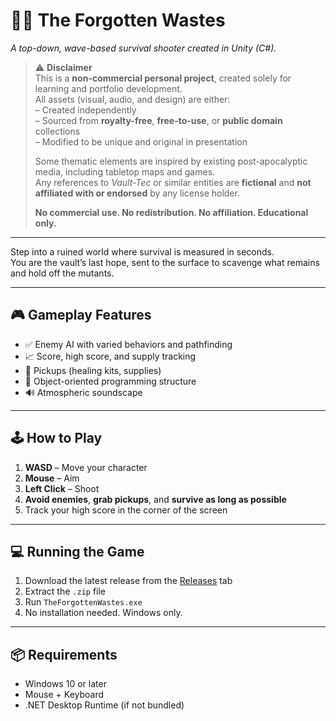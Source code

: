# 🧟‍♂️ The Forgotten Wastes

_A top-down, wave-based survival shooter created in Unity (C#)._

> ⚠️ **Disclaimer**  
> This is a **non-commercial personal project**, created solely for learning and portfolio development.  
> All assets (visual, audio, and design) are either:  
> – Created independently  
> – Sourced from **royalty-free**, **free-to-use**, or **public domain** collections  
> – Modified to be unique and original in presentation  
>  
> Some thematic elements are inspired by existing post-apocalyptic media, including tabletop maps and games.  
> Any references to _Vault-Tec_ or similar entities are **fictional** and **not affiliated with or endorsed** by any license holder.  
>  
> **No commercial use. No redistribution. No affiliation. Educational only.**

---

Step into a ruined world where survival is measured in seconds.  
You are the vault’s last hope, sent to the surface to scavenge what remains and hold off the mutants.

---

## 🎮 Gameplay Features

- ✅ Enemy AI with varied behaviors and pathfinding  
- 📈 Score, high score, and supply tracking  
- 💊 Pickups (healing kits, supplies)  
- 🧠 Object-oriented programming structure  
- 🔊 Atmospheric soundscape  

---

## 🕹️ How to Play

1. **WASD** – Move your character  
2. **Mouse** – Aim  
3. **Left Click** – Shoot  
4. **Avoid enemies**, **grab pickups**, and **survive as long as possible**  
5. Track your high score in the corner of the screen  

---

## 💻 Running the Game

1. Download the latest release from the [Releases](../../releases) tab  
2. Extract the `.zip` file  
3. Run `TheForgottenWastes.exe`  
4. No installation needed. Windows only.

---

## 📦 Requirements

- Windows 10 or later  
- Mouse + Keyboard  
- .NET Desktop Runtime (if not bundled)
